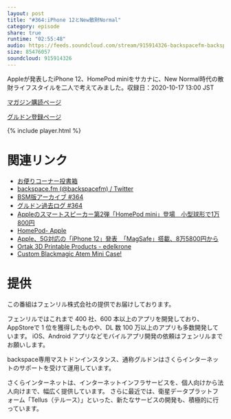 ```yaml
---
layout: post
title: "#364:iPhone 12とNew散財Normal"
category: episode
share: true
runtime: "02:55:48"
audio: https://feeds.soundcloud.com/stream/915914326-backspacefm-backspacefm-364.mp3
size: 85476057
soundcloud: 915914326
---
```


Appleが発表したiPhone 12、HomePod miniをサカナに、New Normal時代の散財ライフスタイルを二人で考えてみました。収録日：2020-10-17 13:00 JST

[マガジン購読ページ](https://note.com/drikin/m/m55ec296b7655)

[グルドン登録ページ](https://mstdn.guru/invite/3WVHpSMr)

{% include player.html %}

# 関連リンク
* [お便りコーナー投書箱](https://forms.gle/NDBngfLwc3jKbLEJ6)
* [backspace.fm (@backspacefm) / Twitter](https://twitter.com/backspacefm)
* [BSM版アーカイブ #364](https://note.com/backspacefm/n/nce56a9519e9d)
* [グルドン過去ログ #364](https://rbtnn.github.io/mstdn-picker/?instance=mstdn.guru&since_id=105048130107747320&max_id=105048881373961001)
* [Appleのスマートスピーカー第2弾「HomePod mini」登場　小型球形で1万800円](https://www.itmedia.co.jp/news/articles/2010/14/news057.html)
* [HomePod- Apple](https://www.apple.com/jp/homepod/)
* [Apple、5G対応の「iPhone 12」発表　「MagSafe」搭載、8万5800円から](https://www.itmedia.co.jp/news/articles/2010/14/news060.html)
* [Ortak 3D Printable Products - edelkrone](https://ja.edelkrone.com/collections/ortak)
* [Custom Blackmagic Atem Mini Case!](https://dslrvideoshooter.com/atem-mini-case/)

# 提供

この番組はフェンリル株式会社の提供でお届けしております。

フェンリルではこれまで 400 社、600 本以上のアプリを開発しており、AppStoreで 1 位を獲得したものや、DL 数 100 万以上のアプリも多数開発しています。
iOS、Android アプリなどモバイルアプリ開発の依頼はフェンリルまでお願いします。

backspace専用マストドンインスタンス、通称グルドンはさくらインターネットのサポートを受けて運用しています。

さくらインターネットは、インターネットインフラサービスを、個人向けから法人向けまで、幅広く提供しています。
さらに最近では、衛星データプラットフォーム「Tellus（テルース）」といった、新たなサービスの開発も、積極的に行っています。
